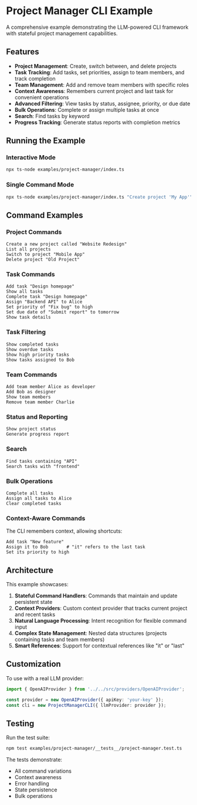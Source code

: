 # Project Manager CLI Example

A comprehensive example demonstrating the LLM-powered CLI framework with stateful project management capabilities.

## Features

- **Project Management**: Create, switch between, and delete projects
- **Task Tracking**: Add tasks, set priorities, assign to team members, and track completion
- **Team Management**: Add and remove team members with specific roles
- **Context Awareness**: Remembers current project and last task for convenient operations
- **Advanced Filtering**: View tasks by status, assignee, priority, or due date
- **Bulk Operations**: Complete or assign multiple tasks at once
- **Search**: Find tasks by keyword
- **Progress Tracking**: Generate status reports with completion metrics

## Running the Example

### Interactive Mode
```bash
npx ts-node examples/project-manager/index.ts
```

### Single Command Mode
```bash
npx ts-node examples/project-manager/index.ts "Create project 'My App'"
```

## Command Examples

### Project Commands
```
Create a new project called "Website Redesign"
List all projects
Switch to project "Mobile App"
Delete project "Old Project"
```

### Task Commands
```
Add task "Design homepage"
Show all tasks
Complete task "Design homepage"
Assign "Backend API" to Alice
Set priority of "Fix bug" to high
Set due date of "Submit report" to tomorrow
Show task details
```

### Task Filtering
```
Show completed tasks
Show overdue tasks
Show high priority tasks
Show tasks assigned to Bob
```

### Team Commands
```
Add team member Alice as developer
Add Bob as designer
Show team members
Remove team member Charlie
```

### Status and Reporting
```
Show project status
Generate progress report
```

### Search
```
Find tasks containing "API"
Search tasks with "frontend"
```

### Bulk Operations
```
Complete all tasks
Assign all tasks to Alice
Clear completed tasks
```

### Context-Aware Commands

The CLI remembers context, allowing shortcuts:
```
Add task "New feature"
Assign it to Bob       # "it" refers to the last task
Set its priority to high
```

## Architecture

This example showcases:

1. **Stateful Command Handlers**: Commands that maintain and update persistent state
2. **Context Providers**: Custom context provider that tracks current project and recent tasks
3. **Natural Language Processing**: Intent recognition for flexible command input
4. **Complex State Management**: Nested data structures (projects containing tasks and team members)
5. **Smart References**: Support for contextual references like "it" or "last"

## Customization

To use with a real LLM provider:

```typescript
import { OpenAIProvider } from '../../src/providers/OpenAIProvider';

const provider = new OpenAIProvider({ apiKey: 'your-key' });
const cli = new ProjectManagerCLI({ llmProvider: provider });
```

## Testing

Run the test suite:
```bash
npm test examples/project-manager/__tests__/project-manager.test.ts
```

The tests demonstrate:
- All command variations
- Context awareness
- Error handling
- State persistence
- Bulk operations